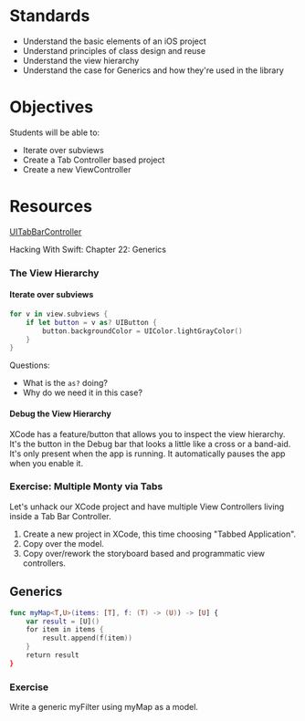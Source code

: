 # Standards

* Understand the basic elements of an iOS project
* Understand principles of class design and reuse
* Understand the view hierarchy
* Understand the case for Generics and how they're used in the library

# Objectives

Students will be able to:
* Iterate over subviews
* Create a Tab Controller based project
* Create a new ViewController


# Resources

[UITabBarController](https://developer.apple.com/library/content/documentation/WindowsViews/Conceptual/ViewControllerCatalog/Chapters/TabBarControllers.html#//apple_ref/doc/uid/TP40011313-CH3-SW1)

Hacking With Swift: Chapter 22: Generics

### The View Hierarchy

#### Iterate over subviews

```swift
for v in view.subviews {
    if let button = v as? UIButton {
        button.backgroundColor = UIColor.lightGrayColor()
    }
}
```

Questions:
* What is the ```as?``` doing?
* Why do we need it in this case?

#### Debug the View Hierarchy

XCode has a feature/button that allows you to inspect the view hierarchy. It's the button in 
the Debug bar that looks a little like a cross or a band-aid. It's only present when the app is
running. It automatically pauses the app when you enable it.

### Exercise: Multiple Monty via Tabs

Let's unhack our XCode project and have multiple View Controllers living inside a Tab Bar Controller.

1. Create a new project in XCode, this time choosing "Tabbed Application".
1. Copy over the model.
1. Copy over/rework the storyboard based and programmatic view controllers.

## Generics

```swift
func myMap<T,U>(items: [T], f: (T) -> (U)) -> [U] {
	var result = [U]()
	for item in items {
		result.append(f(item))
	}
	return result
}
```

### Exercise

Write a generic myFilter using myMap as a model.



